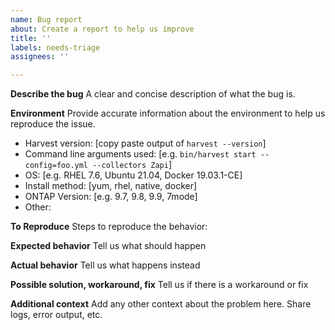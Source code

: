 ```yaml
---
name: Bug report
about: Create a report to help us improve
title: ''
labels: needs-triage
assignees: ''

---
```


**Describe the bug**
A clear and concise description of what the bug is.

**Environment**
Provide accurate information about the environment to help us reproduce the issue.

- Harvest version: [copy paste output of `harvest --version`]
- Command line arguments used: [e.g. `bin/harvest start --config=foo.yml --collectors Zapi`]
- OS: [e.g. RHEL 7.6, Ubuntu 21.04, Docker 19.03.1-CE]
- Install method: [yum, rhel, native, docker]
- ONTAP Version: [e.g. 9.7, 9.8, 9.9, 7mode]
- Other:

**To Reproduce**
Steps to reproduce the behavior:

**Expected behavior**
Tell us what should happen

**Actual behavior**
Tell us what happens instead

**Possible solution, workaround, fix**
Tell us if there is a workaround or fix

**Additional context**
Add any other context about the problem here. Share logs, error output, etc.
